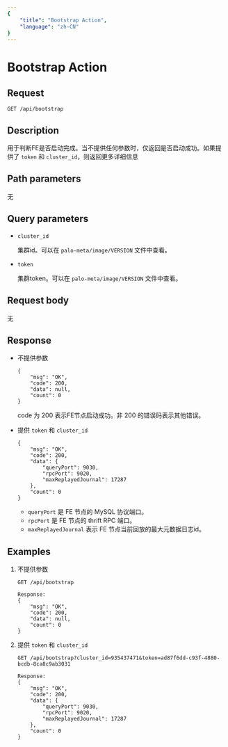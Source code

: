 ```yaml
---
{
    "title": "Bootstrap Action",
    "language": "zh-CN"
}
---
```


<!-- 
Licensed to the Apache Software Foundation (ASF) under one
or more contributor license agreements.  See the NOTICE file
distributed with this work for additional information
regarding copyright ownership.  The ASF licenses this file
to you under the Apache License, Version 2.0 (the
"License"); you may not use this file except in compliance
with the License.  You may obtain a copy of the License at

  http://www.apache.org/licenses/LICENSE-2.0

Unless required by applicable law or agreed to in writing,
software distributed under the License is distributed on an
"AS IS" BASIS, WITHOUT WARRANTIES OR CONDITIONS OF ANY
KIND, either express or implied.  See the License for the
specific language governing permissions and limitations
under the License.
-->

# Bootstrap Action

## Request

`GET /api/bootstrap`

## Description

用于判断FE是否启动完成。当不提供任何参数时，仅返回是否启动成功。如果提供了 `token` 和 `cluster_id`，则返回更多详细信息
    
## Path parameters

无

## Query parameters

* `cluster_id`

    集群id。可以在 `palo-meta/image/VERSION` 文件中查看。
    
* `token`

    集群token。可以在 `palo-meta/image/VERSION` 文件中查看。

## Request body

无

## Response

* 不提供参数

    ```
    {
    	"msg": "OK",
    	"code": 200,
    	"data": null,
    	"count": 0
    }
    ```
    
    code 为 200 表示FE节点启动成功。非 200 的错误码表示其他错误。
    
* 提供 `token` 和 `cluster_id`

    ```
    {
    	"msg": "OK",
    	"code": 200,
    	"data": {
    		"queryPort": 9030,
    		"rpcPort": 9020,
    		"maxReplayedJournal": 17287
    	},
    	"count": 0
    }
    ```
    
    * `queryPort` 是 FE 节点的 MySQL 协议端口。
    * `rpcPort` 是 FE 节点的 thrift RPC 端口。
    * `maxReplayedJournal` 表示 FE 节点当前回放的最大元数据日志id。
    
## Examples

1. 不提供参数

    ```
    GET /api/bootstrap

    Response:
    {
    	"msg": "OK",
    	"code": 200,
    	"data": null,
    	"count": 0
    }
    ```
    
2. 提供 `token` 和 `cluster_id`

    ```
    GET /api/bootstrap?cluster_id=935437471&token=ad87f6dd-c93f-4880-bcdb-8ca8c9ab3031

    Response:
    {
    	"msg": "OK",
    	"code": 200,
    	"data": {
    		"queryPort": 9030,
    		"rpcPort": 9020,
    		"maxReplayedJournal": 17287
    	},
    	"count": 0
    }
    ```




